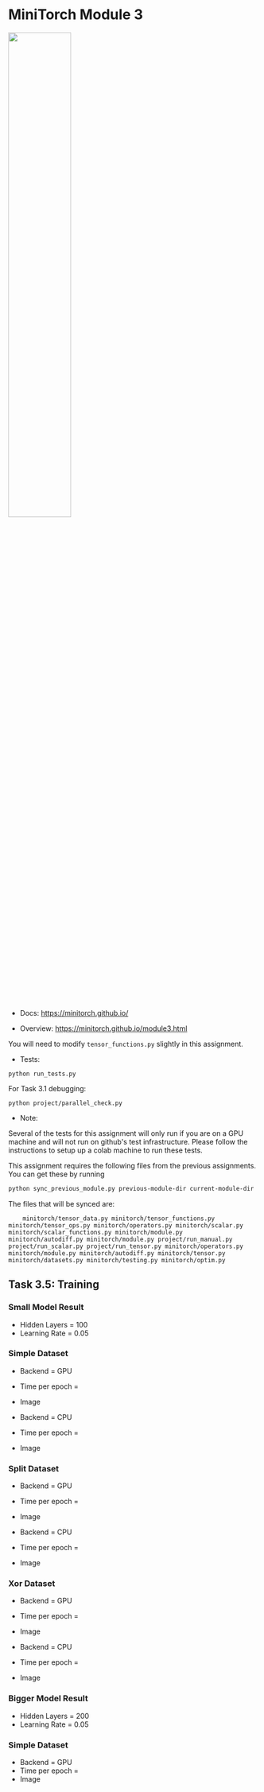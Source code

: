 # MiniTorch Module 3

<img src="https://minitorch.github.io/minitorch.svg" width="50%">

* Docs: https://minitorch.github.io/

* Overview: https://minitorch.github.io/module3.html


You will need to modify `tensor_functions.py` slightly in this assignment.

* Tests:

```
python run_tests.py
```

For Task 3.1 debugging:

```
python project/parallel_check.py
```

* Note:

Several of the tests for this assignment will only run if you are on a GPU machine and will not
run on github's test infrastructure. Please follow the instructions to setup up a colab machine
to run these tests.

This assignment requires the following files from the previous assignments. You can get these by running

```bash
python sync_previous_module.py previous-module-dir current-module-dir
```

The files that will be synced are:

        minitorch/tensor_data.py minitorch/tensor_functions.py minitorch/tensor_ops.py minitorch/operators.py minitorch/scalar.py minitorch/scalar_functions.py minitorch/module.py minitorch/autodiff.py minitorch/module.py project/run_manual.py project/run_scalar.py project/run_tensor.py minitorch/operators.py minitorch/module.py minitorch/autodiff.py minitorch/tensor.py minitorch/datasets.py minitorch/testing.py minitorch/optim.py


## Task 3.5: Training

### Small Model Result
- Hidden Layers = 100
- Learning Rate = 0.05

### Simple Dataset 
- Backend = GPU
- Time per epoch = 
- Image


- Backend = CPU
- Time per epoch =  
- Image


### Split Dataset 
- Backend = GPU
- Time per epoch = 
- Image


- Backend = CPU
- Time per epoch =  
- Image


### Xor Dataset 
- Backend = GPU
- Time per epoch = 
- Image


- Backend = CPU
- Time per epoch =  
- Image


### Bigger Model Result
- Hidden Layers = 200
- Learning Rate = 0.05


### Simple Dataset 
- Backend = GPU
- Time per epoch = 
- Image


